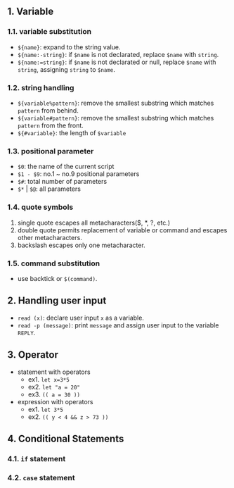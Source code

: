 ## 1. Variable

### 1.1. variable substitution
- `${name}`: expand to the string value.
- `${name:-string}`: if `$name` is not declarated, replace `$name` with `string`.
- `${name:=string}`: if `$name` is not declarated or null, replace `$name` with `string`, assigning `string` to `$name`.

### 1.2. string handling
- `${variable%pattern}`: remove the smallest substring which matches `pattern` from behind.
- `${variable#pattern}`: remove the smallest substring which matches `pattern` from the front.
- `${#variable}`: the length of `$variable`

### 1.3. positional parameter
- `$0`: the name of the current script
- `$1 - $9`: no.1 ~ no.9 positional parameters
- `$#`: total number of parameters
- `$*` | `$@`: all parameters

### 1.4. quote symbols
1. single quote escapes all metacharacters($, \*, ?, etc.)
2. double quote permits replacement of variable or command and escapes other metacharacters.
3. backslash escapes only one metacharacter.

### 1.5. command substitution
- use backtick or `$(command)`.

## 2. Handling user input
- `read (x)`: declare user input `x` as a variable.
- `read -p (message)`: print `message` and assign user input to the variable `REPLY`.

## 3. Operator
- statement with operators
	- ex1. `let x=3*5`
	- ex2. `let "a = 20"`
	- ex3. `(( a = 30 ))`
- expression with operators
	- ex1. `let 3*5`
	- ex2. `(( y < 4 && z > 73 ))`

## 4. Conditional Statements

### 4.1. `if` statement

### 4.2. `case` statement
